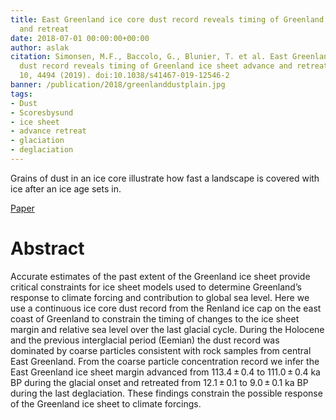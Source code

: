 ```yaml
---
title: East Greenland ice core dust record reveals timing of Greenland ice sheet advance
  and retreat
date: 2018-07-01 00:00:00+00:00
author: aslak
citation: Simonsen, M.F., Baccolo, G., Blunier, T. et al. East Greenland ice core
  dust record reveals timing of Greenland ice sheet advance and retreat. Nat Commun
  10, 4494 (2019). doi:10.1038/s41467-019-12546-2
banner: /publication/2018/greenlanddustplain.jpg
tags:
- Dust
- Scoresbysund
- ice sheet
- advance retreat
- glaciation
- deglaciation
---
```


Grains of dust in an ice core illustrate how fast a landscape is covered with ice after an ice age sets in.

<!--more-->
[Paper](https://doi.org/10.1038/s41467-019-12546-2)

# Abstract
Accurate estimates of the past extent of the Greenland ice sheet provide critical constraints for ice sheet models used to determine Greenland’s response to climate forcing and contribution to global sea level. Here we use a continuous ice core dust record from the Renland ice cap on the east coast of Greenland to constrain the timing of changes to the ice sheet margin and relative sea level over the last glacial cycle. During the Holocene and the previous interglacial period (Eemian) the dust record was dominated by coarse particles consistent with rock samples from central East Greenland. From the coarse particle concentration record we infer the East Greenland ice sheet margin advanced from 113.4 ± 0.4 to 111.0 ± 0.4 ka BP during the glacial onset and retreated from 12.1 ± 0.1 to 9.0 ± 0.1 ka BP during the last deglaciation. These findings constrain the possible response of the Greenland ice sheet to climate forcings.